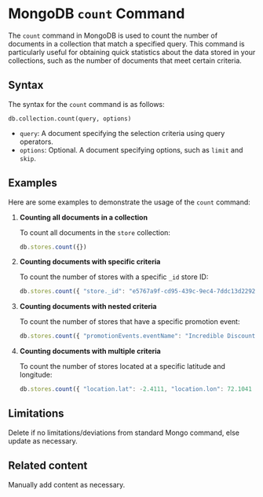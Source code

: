 # MongoDB `count` Command

The `count` command in MongoDB is used to count the number of documents in a collection that match a specified query. This command is particularly useful for obtaining quick statistics about the data stored in your collections, such as the number of documents that meet certain criteria.

## Syntax

The syntax for the `count` command is as follows:

```
db.collection.count(query, options)
```

- `query`: A document specifying the selection criteria using query operators.
- `options`: Optional. A document specifying options, such as `limit` and `skip`.

## Examples

Here are some examples to demonstrate the usage of the `count` command:

1. **Counting all documents in a collection**

   To count all documents in the `store` collection:

   ```javascript
   db.stores.count({})
   ```

2. **Counting documents with specific criteria**

   To count the number of stores with a specific `_id` store ID:

   ```javascript
   db.stores.count({ "store._id": "e5767a9f-cd95-439c-9ec4-7ddc13d22926" })
   ```

3. **Counting documents with nested criteria**

   To count the number of stores that have a specific promotion event:

   ```javascript
   db.stores.count({ "promotionEvents.eventName": "Incredible Discount Days" })   
   ```

4. **Counting documents with multiple criteria**

   To count the number of stores located at a specific latitude and longitude:

   ```javascript
   db.stores.count({ "location.lat": -2.4111, "location.lon": 72.1041 })
   ```


## Limitations

Delete if no limitations/deviations from standard Mongo command, else update as necessary.

## Related content

Manually add content as necessary.